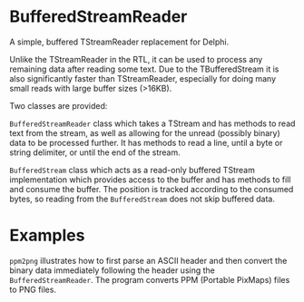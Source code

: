BufferedStreamReader
====================

A simple, buffered TStreamReader replacement for Delphi. 

Unlike the TStreamReader in the RTL, it can be used to process any remaining 
data after reading some text. Due to the TBufferedStream it is also 
significantly faster than TStreamReader, especially for doing many small reads
with large buffer sizes (>16KB).

Two classes are provided:

`BufferedStreamReader` class which takes a TStream and has methods to read 
text from the stream, as well as allowing for the unread (possibly binary) data 
to be processed further. It has methods to read a line, until a byte or 
string delimiter, or until the end of the stream.

`BufferedStream` class which acts as a read-only buffered TStream 
implementation which provides access to the buffer and has methods to
fill and consume the buffer. The position is tracked according to the consumed
bytes, so reading from the `BufferedStream` does not skip buffered data.


Examples
========

`ppm2png` illustrates how to first parse an ASCII header and then convert the
binary data immediately following the header using the `BufferedStreamReader`.
The program converts PPM (Portable PixMaps) files to PNG files.
